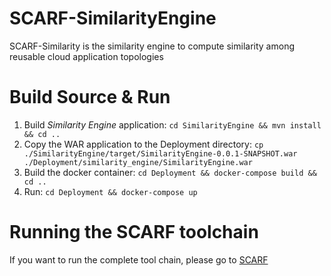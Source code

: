# SCARF-SimilarityEngine
SCARF-Similarity is the similarity engine to compute similarity among reusable cloud application topologies

# Build Source & Run
1. Build *Similarity Engine* application: `cd SimilarityEngine && mvn install && cd ..`
2. Copy the WAR application to the Deployment directory: `cp ./SimilarityEngine/target/SimilarityEngine-0.0.1-SNAPSHOT.war ./Deployment/similarity_engine/SimilarityEngine.war`
3. Build the docker container: `cd Deployment && docker-compose build && cd ..`
4. Run: `cd Deployment && docker-compose up`

# Running the SCARF toolchain
If you want to run the complete tool chain, please go to [SCARF](https://github.com/sgomezsaez/SCARF)
